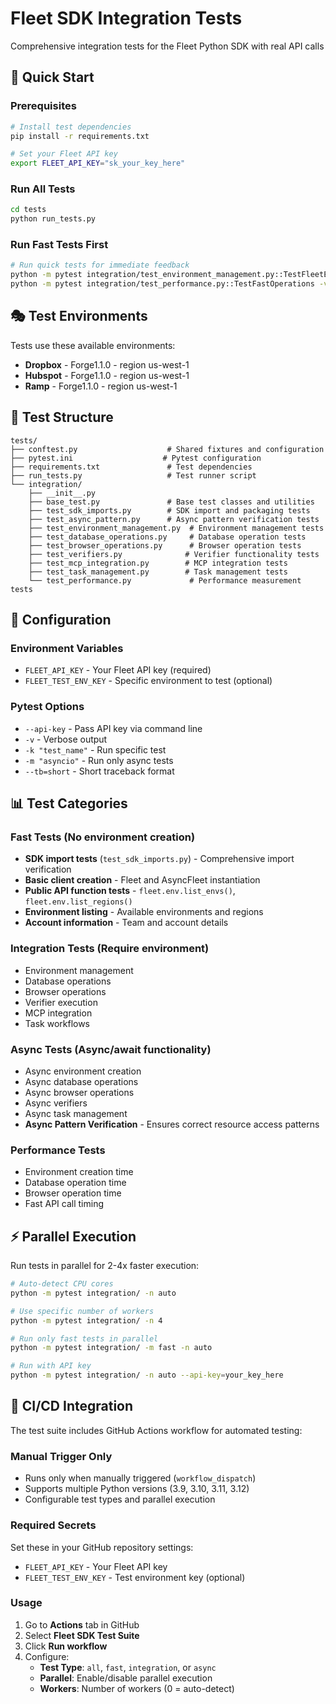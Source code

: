 # Fleet SDK Integration Tests

Comprehensive integration tests for the Fleet Python SDK with real API calls

## 🚀 Quick Start

### Prerequisites
```bash
# Install test dependencies
pip install -r requirements.txt

# Set your Fleet API key
export FLEET_API_KEY="sk_your_key_here"
```

### Run All Tests
```bash
cd tests
python run_tests.py
```


### Run Fast Tests First
```bash
# Run quick tests for immediate feedback
python -m pytest integration/test_environment_management.py::TestFleetEnvFunctions -v
python -m pytest integration/test_performance.py::TestFastOperations -v
```

## 🎭 Test Environments

Tests use these available environments:
- **Dropbox** - Forge1.1.0 - region us-west-1
- **Hubspot** - Forge1.1.0 - region us-west-1  
- **Ramp** - Forge1.1.0 - region us-west-1

## 📁 Test Structure

```
tests/
├── conftest.py                    # Shared fixtures and configuration
├── pytest.ini                    # Pytest configuration
├── requirements.txt               # Test dependencies
├── run_tests.py                   # Test runner script
└── integration/
    ├── __init__.py
    ├── base_test.py               # Base test classes and utilities
    ├── test_sdk_imports.py        # SDK import and packaging tests
    ├── test_async_pattern.py      # Async pattern verification tests
    ├── test_environment_management.py  # Environment management tests
    ├── test_database_operations.py     # Database operation tests
    ├── test_browser_operations.py      # Browser operation tests
    ├── test_verifiers.py              # Verifier functionality tests
    ├── test_mcp_integration.py        # MCP integration tests
    ├── test_task_management.py        # Task management tests
    └── test_performance.py             # Performance measurement tests
```

## 🔧 Configuration

### Environment Variables
- `FLEET_API_KEY` - Your Fleet API key (required)
- `FLEET_TEST_ENV_KEY` - Specific environment to test (optional)

### Pytest Options
- `--api-key` - Pass API key via command line
- `-v` - Verbose output
- `-k "test_name"` - Run specific test
- `-m "asyncio"` - Run only async tests
- `--tb=short` - Short traceback format

## 📊 Test Categories

### **Fast Tests** (No environment creation)
- **SDK import tests** (`test_sdk_imports.py`) - Comprehensive import verification
- **Basic client creation** - Fleet and AsyncFleet instantiation
- **Public API function tests** - `fleet.env.list_envs()`, `fleet.env.list_regions()`
- **Environment listing** - Available environments and regions
- **Account information** - Team and account details

### **Integration Tests** (Require environment)
- Environment management
- Database operations
- Browser operations
- Verifier execution
- MCP integration
- Task workflows

### **Async Tests** (Async/await functionality)
- Async environment creation
- Async database operations
- Async browser operations
- Async verifiers
- Async task management
- **Async Pattern Verification** - Ensures correct resource access patterns

### **Performance Tests**
- Environment creation time
- Database operation time
- Browser operation time
- Fast API call timing

## ⚡ Parallel Execution

Run tests in parallel for 2-4x faster execution:

```bash
# Auto-detect CPU cores
python -m pytest integration/ -n auto

# Use specific number of workers
python -m pytest integration/ -n 4

# Run only fast tests in parallel
python -m pytest integration/ -m fast -n auto

# Run with API key
python -m pytest integration/ -n auto --api-key=your_key_here
```

## 🔄 CI/CD Integration

The test suite includes GitHub Actions workflow for automated testing:

### **Manual Trigger Only**
- Runs only when manually triggered (`workflow_dispatch`)
- Supports multiple Python versions (3.9, 3.10, 3.11, 3.12)
- Configurable test types and parallel execution

### **Required Secrets**
Set these in your GitHub repository settings:
- `FLEET_API_KEY` - Your Fleet API key
- `FLEET_TEST_ENV_KEY` - Test environment key (optional)

### **Usage**
1. Go to **Actions** tab in GitHub
2. Select **Fleet SDK Test Suite**
3. Click **Run workflow**
4. Configure:
   - **Test Type**: `all`, `fast`, `integration`, or `async`
   - **Parallel**: Enable/disable parallel execution
   - **Workers**: Number of workers (0 = auto-detect)

